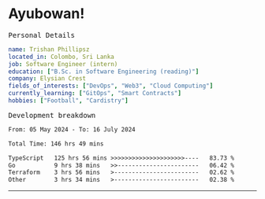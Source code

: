 # Ayubowan!

<samp>Personal Details</samp>

```yaml
name: Trishan Phillipsz
located_in: Colombo, Sri Lanka
job: Software Engineer (intern)
education: ["B.Sc. in Software Engineering (reading)"]
company: Elysian Crest
fields_of_interests: ["DevOps", "Web3", "Cloud Computing"]
currently_learning: ["GitOps", "Smart Contracts"]
hobbies: ["Football", "Cardistry"]
```

<samp>Development breakdown</samp>

<!--START_SECTION:waka-->

```txt
From: 05 May 2024 - To: 16 July 2024

Total Time: 146 hrs 49 mins

TypeScript   125 hrs 56 mins >>>>>>>>>>>>>>>>>>>>>----   83.73 %
Go           9 hrs 38 mins   >>-----------------------   06.42 %
Terraform    3 hrs 56 mins   >------------------------   02.62 %
Other        3 hrs 34 mins   >------------------------   02.38 %
```

<!--END_SECTION:waka-->

---
